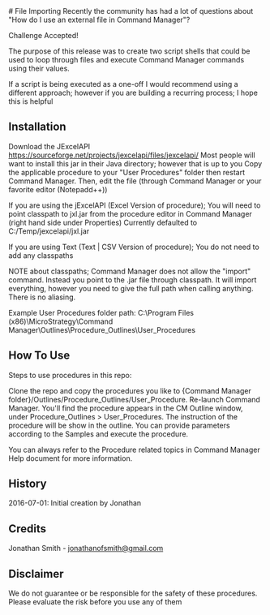 <snippet>
# File Importing
Recently the community has had a lot of questions about "How do I use an external file in Command Manager"?

Challenge Accepted!

The purpose of this release was to create two script shells that could be used to loop through files and execute Command Manager commands using their values.

If a script is being executed as a one-off I would recommend using a different approach; however if you are building a recurring process; I hope this is helpful


## Installation
Download the JExcelAPI
    https://sourceforge.net/projects/jexcelapi/files/jexcelapi/
    Most people will want to install this jar in their Java directory; however that is up to you
Copy the applicable procedure to your "User Procedures" folder then restart Command Manager.
Then, edit the file (through Command Manager or your favorite editor (Notepadd++))

If you are using the jExcelAPI (Excel Version of procedure);
    You will need to point classpath to jxl.jar from the procedure editor in Command Manager (right hand side under Properties)
    Currently defaulted to C:/Temp/jexcelapi/jxl.jar

If you are using Text (Text | CSV Version of procedure);
    You do not need to add any classpaths
    
NOTE about classpaths;
    Command Manager does not allow the "import" command. Instead you point to the .jar file through classpath. It will import everything, however you need to give the full path when calling anything. There is no aliasing.

Example User Procedures folder path: C:\Program Files (x86)\MicroStrategy\Command Manager\Outlines\Procedure_Outlines\User_Procedures

## How To Use

Steps to use procedures in this repo:

Clone the repo and copy the procedures you like to {Command Manager folder}/Outlines/Procedure_Outlines/User_Procedure.
Re-launch Command Manager.
You'll find the procedure appears in the CM Outline window, under Procedure_Outlines > User_Procedures. The instruction of the procedure will be show in the outline. You can provide parameters according to the Samples and execute the procedure.

You can always refer to the Procedure related topics in Command Manager Help document for more information.

## History
2016-07-01: Initial creation by Jonathan

## Credits
Jonathan Smith - jonathanofsmith@gmail.com

## Disclaimer
We do not guarantee or be responsible for the safety of these procedures. Please evaluate the risk before you use any of them

</snippet>
